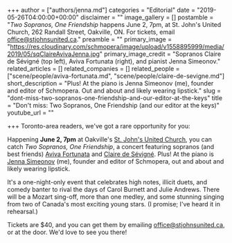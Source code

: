 +++
author = ["authors/jenna.md"]
categories = "Editorial"
date = "2019-05-26T04:00:00+00:00"
disclaimer = ""
image_gallery = []
postamble = "_Two Sopranos, One Friendship_ happens June 2, 7pm, at St. John's United Church, 262 Randall Street, Oakville, ON. For tickets, email [office@stjohnsunited.ca](mailto@office@stjohnsunited.ca)."
preamble = ""
primary_image = "https://res.cloudinary.com/schmopera/image/upload/v1558895999/media/2019/05/sqClaireAvivaJenna.jpg"
primary_image_credit = "Sopranos Claire de Sévigné (top left), Aviva Fortunata (right), and pianist Jenna Simeonov."
related_articles = []
related_companies = []
related_people = ["scene/people/aviva-fortunata.md", "scene/people/claire-de-sevigne.md"]
short_description = "Plus! At the piano is Jenna Simeonov (me), founder and editor of Schmopera. Out and about and likely wearing lipstick."
slug = "dont-miss-two-sopranos-one-friendship-and-our-editor-at-the-keys"
title = "Don't miss: Two Sopranos, One Friendship (and our editor at the keys)"
youtube_url = ""

+++
Toronto-area readers, we've got a rare opportunity for you:

Happening **June 2, 7pm** at Oakville's [St. John's United Church](http://stjohnsunited.ca/events-calendar/), you can catch _Two Sopranos, One Friendship_, a concert featuring sopranos (and best friends) [Aviva Fortunata](/scene/people/aviva-fortunata/) and [Claire de Sévigné](/claire-de-sevigne-sing-fast-high/). Plus! At the piano is [Jenna Simeonov](/authors/jenna) (me), founder and editor of Schmopera, out and about and likely wearing lipstick.

It's a one-night-only event that celebrates high notes, illicit duets, and comedy banter to rival the days of Carol Burnett and Julie Andrews. There will be a Mozart sing-off, more than one medley, and some stunning singing from two of Canada's most exciting young stars. (I promise; I've heard it in rehearsal.)

Tickets are $40, and you can get them by emailing [office@stjohnsunited.ca](mailto:office@stjohnsunited.ca), or at the door. We'd love to see you there!